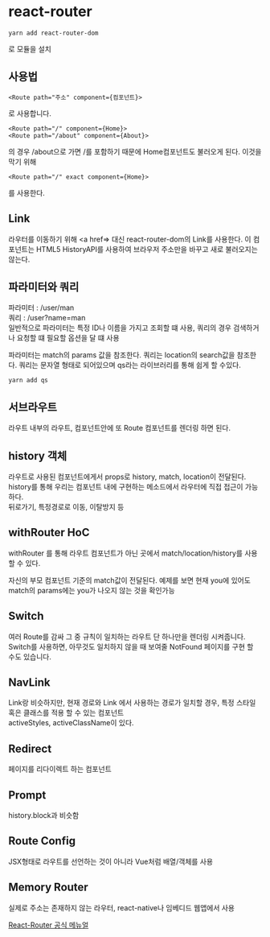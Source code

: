 react-router
=

```
yarn add react-router-dom
```
로 모듈을 설치

사용법
-
```
<Route path="주소" component={컴포넌트}>
```
로 사용합니다.

```
<Route path="/" component={Home}>
<Route path="/about" component={About}>
```
의 경우 /about으로 가면 /를 포함하기 때문에 Home컴포넌트도 불러오게 된다.
이것을 막기 위해
```
<Route path="/" exact component={Home}>
```
를 사용한다.

Link
-
라우터를 이동하기 위해 <a href=> 대신 react-router-dom의 Link를 사용한다. 이 컴포넌트는 HTML5 HistoryAPI를 사용하여 브라우저 주소만을 바꾸고 새로 불러오지는 않는다.

파라미터와 쿼리
-
파라미터 : /user/man  
쿼리 : /user?name=man  
일반적으로 파라미터는 특정 ID나 이름을 가지고 조회할 떄 사용, 쿼리의 경우 검색하거나 요청할 떄 필요할 옵션을 달 떄 사용

파라미터는 match의 params 값을 참조한다.
쿼리는 location의 search값을 참조한다.
쿼리는 문자열 형태로 되어있으며 qs라는 라이브러리를 통해 쉽게 할 수있다.
```
yarn add qs
```

서브라우트
-
라우트 내부의 라우트, 컴포넌트안에 또 Route 컴포넌트를 렌더링 하면 된다.


history 객체
-
라우트로 사용된 컴포넌트에게서 props로 history, match, location이 전달된다.  
history를 통해 우리는 컴포넌트 내에 구현하는 메소드에서 라우터에 직접 접근이 가능하다.  
뒤로가기, 특정경로로 이동, 이탈방지 등


withRouter HoC
-
withRouter 를 통해 라우트 컴포넌트가 아닌 곳에서 match/location/history를 사용할 수 있다.  

자신의 부모 컴포넌트 기준의 match값이 전달된다. 예제를 보면 현재 you에 있어도 match의 params에는 you가 나오지 않는 것을 확인가능

Switch
-
여러 Route를 감싸 그 중 규칙이 일치하는 라우트 단 하나만을 렌더링 시켜줍니다. Switch를 사용하면, 아무것도 일치하지 않을 때 보여줄 NotFound 페이지를 구현 할 수도 있습니다.

NavLink
-
Link랑 비슷하지만,  현재 경로와 Link 에서 사용하는 경로가 일치할 경우, 특정 스타일 혹은 클래스를 적용 할 수 있는 컴포넌트  
activeStyles, activeClassName이 있다.

Redirect
-
페이지를 리다이렉트 하는 컴포넌트

Prompt
-
history.block과 비슷함

Route Config
-
JSX형태로 라우트를 선언하는 것이 아니라 Vue처럼 배열/객체를 사용

Memory Router
-
실제로 주소는 존재하지 않는 라우터, react-native나 임베디드 웹앱에서 사용


[React-Router 공식 메뉴얼](https://reacttraining.com/react-router/web/guides/philosophy)